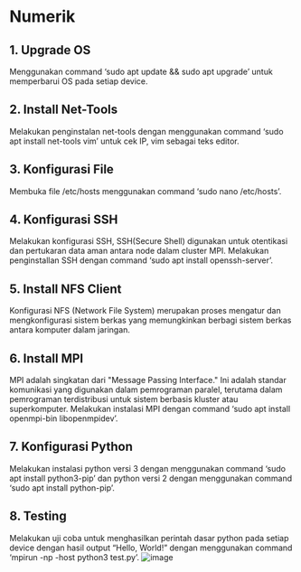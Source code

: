 # Numerik
## 1. Upgrade OS
Menggunakan command ‘sudo apt update && sudo apt upgrade’ untuk memperbarui OS pada setiap device.
## 2. Install Net-Tools 
Melakukan penginstalan net-tools dengan menggunakan command ‘sudo apt install net-tools vim’ untuk cek IP, vim sebagai teks editor.
## 3. Konfigurasi File  
Membuka file /etc/hosts menggunakan command ‘sudo nano /etc/hosts’.
## 4. Konfigurasi SSH
Melakukan konfigurasi SSH, SSH(Secure Shell) digunakan untuk otentikasi dan pertukaran data aman antara node dalam cluster MPI. Melakukan penginstallan SSH dengan command ‘sudo apt install openssh-server’.
## 5. Install NFS Client
Konfigurasi NFS (Network File System) merupakan proses mengatur dan mengkonfigurasi sistem berkas yang memungkinkan berbagi sistem berkas antara komputer dalam jaringan.
## 6. Install MPI
MPI adalah singkatan dari "Message Passing Interface." Ini adalah standar komunikasi yang digunakan dalam pemrograman paralel, terutama dalam pemrograman terdistribusi untuk sistem berbasis kluster atau superkomputer. Melakukan instalasi MPI dengan command ‘sudo apt install openmpi-bin libopenmpidev’.
## 7. Konfigurasi Python
Melakukan instalasi python versi 3 dengan menggunakan command ‘sudo apt install python3-pip’ dan python versi 2 dengan menggunakan command ‘sudo apt install python-pip’.
## 8. Testing
Melakukan uji coba untuk menghasilkan perintah dasar python pada setiap device dengan hasil output “Hello, World!” dengan menggunakan command ‘mpirun -np 
<jumlah prosesor> -host <daftar host> python3 test.py’.
![image](https://github.com/ekrtna/Eka-Ratna-Anindita-Numerik-/assets/150004277/917f32c6-04e7-4390-b98c-ed7758f13d69)

